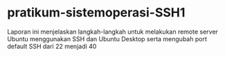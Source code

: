 # pratikum-sistemoperasi-SSH1
Laporan ini menjelaskan langkah-langkah untuk melakukan remote server Ubuntu menggunakan SSH dan Ubuntu Desktop serta mengubah port default SSH dari 22 menjadi 40
